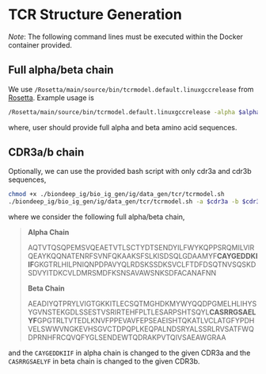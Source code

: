 # TCR Structure Generation

_Note_: The following command lines must be executed within the Docker container provided.

## Full alpha/beta chain

We use `/Rosetta/main/source/bin/tcrmodel.default.linuxgccrelease` from
[Rosetta](https://www.rosettacommons.org/docs/latest/application_documentation/structure_prediction/TCRmodel).
Example usage is

```bash
/Rosetta/main/source/bin/tcrmodel.default.linuxgccrelease -alpha $alpha -beta $beta -out:suffix ${suffix} -out:level 400 -out:pdb_gz -out:path:all ${output_dir}
```

where, user should provide full alpha and beta amino acid sequences.

## CDR3a/b chain

Optionally, we can use the provided bash script with only cdr3a and cdr3b sequences,

```bash
chmod +x ./biondeep_ig/bio_ig_gen/ig/data_gen/tcr/tcrmodel.sh
./biondeep_ig/bio_ig_gen/ig/data_gen/tcr/tcrmodel.sh -a $cdr3a -b $cdr3b -o ${output_dir}
```

where we consider the following full alpha/beta chain,

> **Alpha Chain**
>
> AQTVTQSQPEMSVQEAETVTLSCTYDTSENDYILFWYKQPPSRQMILVIRQEAYKQQNATENRFSVNFQKAAKSFSLKISDSQLGDAAMYF**CAYGEDDKIIF**GKGTRLHILPNIQNPDPAVYQLRDSKSSDKSVCLFTDFDSQTNVSQSKDSDVYITDKCVLDMRSMDFKSNSAVAWSNKSDFACANAFNN
>
> **Beta Chain**
>
> AEADIYQTPRYLVIGTGKKITLECSQTMGHDKMYWYQQDPGMELHLIHYSYGVNSTEKGDLSSESTVSRIRTEHFPLTLESARPSHTSQYL**CASRRGSAELYF**GPGTRLTVTEDLKNVFPPEVAVFEPSEAEISHTQKATLVCLATGFYPDHVELSWWVNGKEVHSGVCTDPQPLKEQPALNDSRYALSSRLRVSATFWQDPRNHFRCQVQFYGLSENDEWTQDRAKPVTQIVSAEAWGRAA

and the `CAYGEDDKIIF` in alpha chain is changed to the given CDR3a and the `CASRRGSAELYF` in beta
chain is changed to the given CDR3b.
